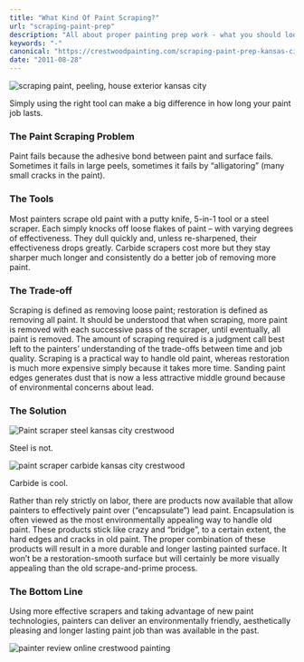 ```yaml
---
title: "What Kind Of Paint Scraping?"
url: "scraping-paint-prep"
description: "All about proper painting prep work - what you should look for, what you should expect."
keywords: "-"
canonical: "https://crestwoodpainting.com/scraping-paint-prep-kansas-city/"
date: "2011-08-28"
---
```


![scraping paint, peeling, house exterior kansas city](images/Peeling-green-gable_opt.jpg)

Simply using the right tool can make a big difference in how long your paint job lasts.

### The Paint Scraping Problem

Paint fails because the adhesive bond between paint and surface fails. Sometimes it fails in large peels, sometimes it fails by “alligatoring” (many small cracks in the paint).

### The Tools

Most painters scrape old paint with a putty knife, 5-in-1 tool or a steel scraper. Each simply knocks off loose flakes of paint – with varying degrees of effectiveness. They dull quickly and, unless re-sharpened, their effectiveness drops greatly. Carbide scrapers cost more but they stay sharper much longer and consistently do a better job of removing more paint.

### The Trade-off

Scraping is defined as removing loose paint; restoration is defined as removing all paint. It should be understood that when scraping, more paint is removed with each successive pass of the scraper, until eventually, all paint is removed. The amount of scraping required is a judgment call best left to the painters’ understanding of the trade-offs between time and job quality. Scraping is a practical way to handle old paint, whereas restoration is much more expensive simply because it takes more time. Sanding paint edges generates dust that is now a less attractive middle ground because of environmental concerns about lead.

### The Solution

![Paint scraper steel kansas city crestwood](images/Steel-scraper_opt.jpg)

Steel is not.

![paint scraper carbide kansas city crestwood](images/Carbide-scraper_opt.jpg)

Carbide is cool.

Rather than rely strictly on labor, there are products now available that allow painters to effectively paint over (“encapsulate”) lead paint. Encapsulation is often viewed as the most environmentally appealing way to handle old paint. These products stick like crazy and “bridge”, to a certain extent, the hard edges and cracks in old paint. The proper combination of these products will result in a more durable and longer lasting painted surface. It won’t be a restoration-smooth surface but will certainly be more visually appealing than the old scrape-and-prime process.

### The Bottom Line

Using more effective scrapers and taking advantage of new paint technologies, painters can deliver an environmentally friendly, aesthetically pleasing and longer lasting paint job than was available in the past.

![painter review online crestwood painting](images/Ty-Esser.jpg)
